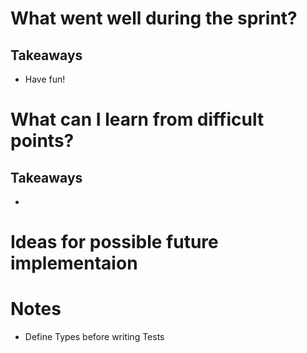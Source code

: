 # What went well during the sprint?

### 

## Takeaways

* Have fun!

# What can I learn from difficult points?

### 

## Takeaways

* 

# Ideas for possible future implementaion

### 

# Notes

* Define Types before writing Tests